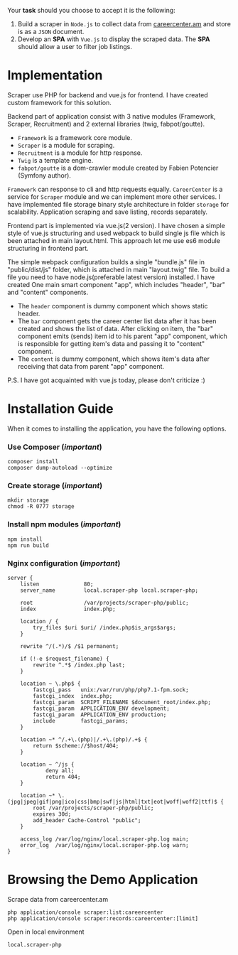 Your **task** should you choose to accept it is the following:

1. Build a scraper in `Node.js` to collect data from [careercenter.am](http://careercenter.am) and store is as a `JSON` document.
2. Develop an **SPA** with `Vue.js` to display the scraped data. The **SPA** should allow a user to filter job listings.


Implementation
========================
Scraper use PHP for backend and vue.js for frontend.
I have created custom framework for this solution.

Backend part of application consist with 3 native modules (Framework, Scraper, Recruitment) and 2 external libraries (twig, fabpot/goutte).

* `Framework` is a framework core module.
* `Scraper` is a module for scraping.
* `Recruitment` is a module for http response.
* `Twig` is a template engine.
* `fabpot/goutte` is a dom-crawler module created by Fabien Potencier (Symfony author).

`Framework` can response to cli and http requests equally.
`CareerCenter` is a service for `Scraper` module and we can implement more other services.
I have implemented file storage binary style architecture in folder `storage` for scalability.
Application scraping and save listing, records separately.

Frontend part is implemented via vue.js(2 version).
I have chosen a simple style of vue.js structuring and used webpack to build single js file which is been attached in main layout.html.
This approach let me use es6 module structuring in frontend part.

The simple webpack configuration builds a single "bundle.js" file in "public/dist/js" folder, which is attached in main "layout.twig" file.
To build a file you need to have node.js(preferable latest version) installed.
I have created One main smart component "app", which includes "header", "bar" and "content" components.

* The `header` component is dummy component which shows static header.
* The `bar` component gets the career center list data after it has been created and shows the list of data. After clicking on item, the "bar" component emits (sends) item  id to his parent "app" component, which is responsible for getting item's data and passing it to "content" component.
* The `content` is dummy component, which shows item's data after receiving that data from parent "app" component.

P.S. I have got acquainted with vue.js today, please don't criticize :)


Installation Guide
========================

When it comes to installing the application, you have the following options.

### Use Composer (*important*)

    composer install
    composer dump-autoload --optimize

### Create storage (*important*)

    mkdir storage
    chmod -R 0777 storage

### Install npm modules (*important*)

    npm install
    npm run build

### Nginx configuration (*important*)

    server {
        listen              80;
        server_name         local.scraper-php local.scraper-php;

        root                /var/projects/scraper-php/public;
        index               index.php;

        location / {
            try_files $uri $uri/ /index.php$is_args$args;
        }

        rewrite ^/(.*)/$ /$1 permanent;

        if (!-e $request_filename) {
            rewrite ^.*$ /index.php last;
        }

        location ~ \.php$ {
            fastcgi_pass   unix:/var/run/php/php7.1-fpm.sock;
            fastcgi_index  index.php;
            fastcgi_param  SCRIPT_FILENAME $document_root/index.php;
            fastcgi_param  APPLICATION_ENV development;
            fastcgi_param  APPLICATION_ENV production;
            include        fastcgi_params;
        }

        location ~* ^/.+\.(php)|/.+\.(php)/.+$ {
            return $scheme://$host/404;
        }

        location ~ ^/js {
                deny all;
                return 404;
        }

        location ~* \.(jpg|jpeg|gif|png|ico|css|bmp|swf|js|html|txt|eot|woff|woff2|ttf)$ {
            root /var/projects/scraper-php/public;
            expires 30d;
            add_header Cache-Control "public";
        }

        access_log /var/log/nginx/local.scraper-php.log main;
        error_log  /var/log/nginx/local.scraper-php.log warn;
    }


Browsing the Demo Application
========================

Scrape data from careercenter.am

    php application/console scraper:list:careercenter
    php application/console scraper:records:careercenter:[limit]

Open in local environment

    local.scraper-php
